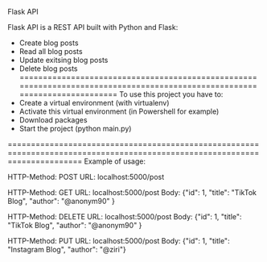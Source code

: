 Flask API

Flask API is a REST API built with Python and Flask:
- Create blog posts
- Read all blog posts
- Update exitsing blog posts
- Delete blog posts
===========================================================================================================================
To use this project you have to:
- Create a virtual environment (with virtualenv)
- Activate this virtual environment (in Powershell for example)
- Download packages
- Start the project (python main.py)
  
============================================================================================================================
Example of usage:

HTTP-Method: POST
URL: localhost:5000/post

HTTP-Method: GET
URL: localhost:5000/post
Body:  {"id": 1, "title": "TikTok Blog", "author": "@anonym90" }

HTTP-Method: DELETE
URL: localhost:5000/post
Body:  {"id": 1, "title": "TikTok Blog", "author": "@anonym90" }

HTTP-Method: PUT
URL: localhost:5000/post
Body:  {"id": 1, "title": "Instagram Blog", "author": "@ziri"}



